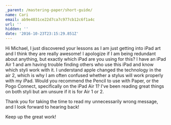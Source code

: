 ```yaml
---
_parent: /mastering-paper/short-guide/
name: Cari
email: ab9e4031ce22d7ca7c977cb12c6f1a4c
url: ''
hidden: ''
date: '2016-10-23T23:15:29.851Z'
---
```


Hi Michael,
I just discovered your lessons as I am just getting into iPad art and I think they are really awesome! I apologize if I am being redundant about anything, but exactly which iPad are you using for this? I have an iPad Air 1 and am having trouble finding others who use this iPad and know which styli work with it. I understand apple changed the technology in the air 2, which is why I am often confused whether a stylus will work properly with my iPad. Would you recommend the Pencil to use with Paper, or the Pogo Connect, specifically on the iPad Air 1?  I've been reading great things on both styli but am unsure if it is for Air 1 or 2.

Thank you for taking the time to read my unnecessarily wrong message, and I look forward to hearing back!

Keep up the great work!
